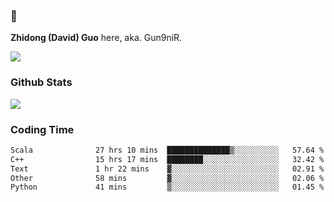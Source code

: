 ### 👋 

**Zhidong (David) Guo** here, aka. Gun9niR.

![](https://komarev.com/ghpvc/?username=Gun9niR&label=Total+Views)

### Github Stats

<img src="https://github-readme-stats.vercel.app/api?username=Gun9niR&count_private=true&show_icons=true&theme=vue-dark&hide_title=true">

### Coding Time

<!--START_SECTION:waka-->

```txt
Scala              27 hrs 10 mins  ██████████████▒░░░░░░░░░░   57.64 %
C++                15 hrs 17 mins  ████████░░░░░░░░░░░░░░░░░   32.42 %
Text               1 hr 22 mins    ▓░░░░░░░░░░░░░░░░░░░░░░░░   02.91 %
Other              58 mins         ▓░░░░░░░░░░░░░░░░░░░░░░░░   02.06 %
Python             41 mins         ▒░░░░░░░░░░░░░░░░░░░░░░░░   01.45 %
```

<!--END_SECTION:waka-->
